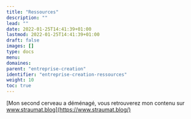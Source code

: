 ```yaml
---
title: "Ressources"
description: ""
lead: ""
date: 2022-01-25T14:41:39+01:00
lastmod: 2022-01-25T14:41:39+01:00
draft: false
images: []
type: docs
menu:
domaines:
parent: "entreprise-creation"
identifier: "entreprise-creation-ressources"
weight: 10
toc: true
---
```


[Mon second cerveau a déménagé, vous retrouverez mon contenu sur www.straumat.blog](https://www.straumat.blog/)